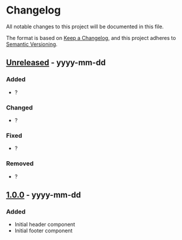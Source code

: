 # Changelog
All notable changes to this project will be documented in this file.

The format is based on [Keep a Changelog](https://keepachangelog.com/en/1.0.0/),
and this project adheres to [Semantic Versioning](https://semver.org/spec/v2.0.0.html).

## [Unreleased] - yyyy-mm-dd
### Added
- ?
### Changed
- ?
### Fixed
- ?
### Removed
- ?

## [1.0.0] - yyyy-mm-dd
### Added
- Initial header component
- Initial footer component

[Unreleased]: https://github.com/LandRegistry/hmlr-frontend/compare/v1.0.0...HEAD
<!-- [1.1.0]: https://github.com/LandRegistry/hmlr-frontend/compare/v1.0.0...v1.1.0 -->
[1.0.0]: https://github.com/LandRegistry/hmlr-frontend/releases/tag/v1.0.0